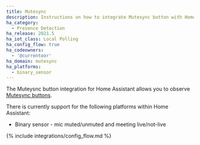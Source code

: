 ```yaml
---
title: Mutesync
description: Instructions on how to integrate Mutesync button with Home Assistant.
ha_category:
  - Presence Detection
ha_release: 2021.5
ha_iot_class: Local Polling
ha_config_flow: true
ha_codeowners:
  - '@currentoor'
ha_domain: mutesync
ha_platforms:
  - binary_sensor
---
```


The Muteysnc button integration for Home Assistant allows you to observe [Mutesync buttons](https://mutesync.com/).

There is currently support for the following platforms within Home Assistant:

- Binary sensor - mic muted/unmuted and meeting live/not-live

{% include integrations/config_flow.md %}
